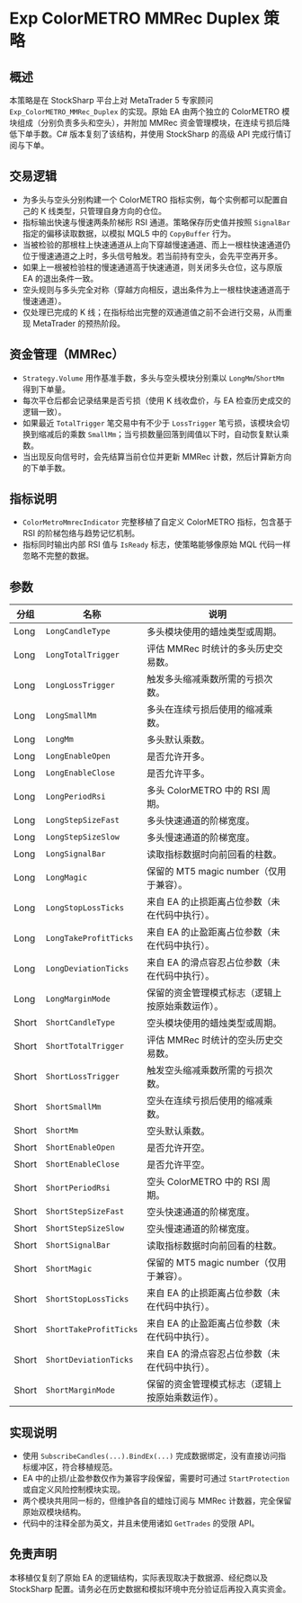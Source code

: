 # Exp ColorMETRO MMRec Duplex 策略

## 概述
本策略是在 StockSharp 平台上对 MetaTrader 5 专家顾问 `Exp_ColorMETRO_MMRec_Duplex` 的实现。原始 EA 由两个独立的 ColorMETRO 模块组成（分别负责多头和空头），并附加 MMRec 资金管理模块，在连续亏损后降低下单手数。C# 版本复刻了该结构，并使用 StockSharp 的高级 API 完成行情订阅与下单。

## 交易逻辑
- 为多头与空头分别构建一个 ColorMETRO 指标实例，每个实例都可以配置自己的 K 线类型，只管理自身方向的仓位。
- 指标输出快速与慢速两条阶梯形 RSI 通道。策略保存历史值并按照 `SignalBar` 指定的偏移读取数据，以模拟 MQL5 中的 `CopyBuffer` 行为。
- 当被检验的那根柱上快速通道从上向下穿越慢速通道、而上一根柱快速通道仍位于慢速通道之上时，多头信号触发。若当前持有空头，会先平空再开多。
- 如果上一根被检验柱的慢速通道高于快速通道，则关闭多头仓位，这与原版 EA 的退出条件一致。
- 空头规则与多头完全对称（穿越方向相反，退出条件为上一根柱快速通道高于慢速通道）。
- 仅处理已完成的 K 线；在指标给出完整的双通道值之前不会进行交易，从而重现 MetaTrader 的预热阶段。

## 资金管理（MMRec）
- `Strategy.Volume` 用作基准手数，多头与空头模块分别乘以 `LongMm`/`ShortMm` 得到下单量。
- 每次平仓后都会记录结果是否亏损（使用 K 线收盘价，与 EA 检查历史成交的逻辑一致）。
- 如果最近 `TotalTrigger` 笔交易中有不少于 `LossTrigger` 笔亏损，该模块会切换到缩减后的乘数 `SmallMm`；当亏损数量回落到阈值以下时，自动恢复默认乘数。
- 当出现反向信号时，会先结算当前仓位并更新 MMRec 计数，然后计算新方向的下单手数。

## 指标说明
- `ColorMetroMmrecIndicator` 完整移植了自定义 ColorMETRO 指标，包含基于 RSI 的阶梯包络与趋势记忆机制。
- 指标同时输出内部 RSI 值与 `IsReady` 标志，使策略能够像原始 MQL 代码一样忽略不完整的数据。

## 参数
| 分组 | 名称 | 说明 |
| --- | --- | --- |
| Long | `LongCandleType` | 多头模块使用的蜡烛类型或周期。 |
| Long | `LongTotalTrigger` | 评估 MMRec 时统计的多头历史交易数。 |
| Long | `LongLossTrigger` | 触发多头缩减乘数所需的亏损次数。 |
| Long | `LongSmallMm` | 多头在连续亏损后使用的缩减乘数。 |
| Long | `LongMm` | 多头默认乘数。 |
| Long | `LongEnableOpen` | 是否允许开多。 |
| Long | `LongEnableClose` | 是否允许平多。 |
| Long | `LongPeriodRsi` | 多头 ColorMETRO 中的 RSI 周期。 |
| Long | `LongStepSizeFast` | 多头快速通道的阶梯宽度。 |
| Long | `LongStepSizeSlow` | 多头慢速通道的阶梯宽度。 |
| Long | `LongSignalBar` | 读取指标数据时向前回看的柱数。 |
| Long | `LongMagic` | 保留的 MT5 magic number（仅用于兼容）。 |
| Long | `LongStopLossTicks` | 来自 EA 的止损距离占位参数（未在代码中执行）。 |
| Long | `LongTakeProfitTicks` | 来自 EA 的止盈距离占位参数（未在代码中执行）。 |
| Long | `LongDeviationTicks` | 来自 EA 的滑点容忍占位参数（未在代码中执行）。 |
| Long | `LongMarginMode` | 保留的资金管理模式标志（逻辑上按原始乘数运作）。 |
| Short | `ShortCandleType` | 空头模块使用的蜡烛类型或周期。 |
| Short | `ShortTotalTrigger` | 评估 MMRec 时统计的空头历史交易数。 |
| Short | `ShortLossTrigger` | 触发空头缩减乘数所需的亏损次数。 |
| Short | `ShortSmallMm` | 空头在连续亏损后使用的缩减乘数。 |
| Short | `ShortMm` | 空头默认乘数。 |
| Short | `ShortEnableOpen` | 是否允许开空。 |
| Short | `ShortEnableClose` | 是否允许平空。 |
| Short | `ShortPeriodRsi` | 空头 ColorMETRO 中的 RSI 周期。 |
| Short | `ShortStepSizeFast` | 空头快速通道的阶梯宽度。 |
| Short | `ShortStepSizeSlow` | 空头慢速通道的阶梯宽度。 |
| Short | `ShortSignalBar` | 读取指标数据时向前回看的柱数。 |
| Short | `ShortMagic` | 保留的 MT5 magic number（仅用于兼容）。 |
| Short | `ShortStopLossTicks` | 来自 EA 的止损距离占位参数（未在代码中执行）。 |
| Short | `ShortTakeProfitTicks` | 来自 EA 的止盈距离占位参数（未在代码中执行）。 |
| Short | `ShortDeviationTicks` | 来自 EA 的滑点容忍占位参数（未在代码中执行）。 |
| Short | `ShortMarginMode` | 保留的资金管理模式标志（逻辑上按原始乘数运作）。 |

## 实现说明
- 使用 `SubscribeCandles(...).BindEx(...)` 完成数据绑定，没有直接访问指标缓冲区，符合移植规范。
- EA 中的止损/止盈参数仅作为兼容字段保留，需要时可通过 `StartProtection` 或自定义风险控制模块实现。
- 两个模块共用同一标的，但维护各自的蜡烛订阅与 MMRec 计数器，完全保留原始双模块结构。
- 代码中的注释全部为英文，并且未使用诸如 `GetTrades` 的受限 API。

## 免责声明
本移植仅复刻了原始 EA 的逻辑结构，实际表现取决于数据源、经纪商以及 StockSharp 配置。请务必在历史数据和模拟环境中充分验证后再投入真实资金。

